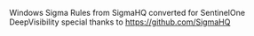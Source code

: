 Windows Sigma Rules from SigmaHQ converted for SentinelOne DeepVisibility
special thanks to https://github.com/SigmaHQ
